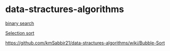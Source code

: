# data-stractures-algorithms
[binary search](https://github.com/kmSabbir21/data-stractures-algorithms/wiki/test)

[Selection sort](https://github.com/kmSabbir21/data-stractures-algorithms/wiki/SelectionSort)

https://github.com/kmSabbir21/data-stractures-algorithms/wiki/Bubble-Sort
